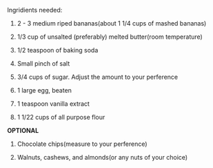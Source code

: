 Ingridients needed:

1. 2 - 3 medium riped bananas(about 1 1/4 cups of mashed bananas)

2. 1/3 cup of unsalted (preferably) melted butter(room temperature)

3. 1/2 teaspoon of baking soda

4. Small pinch of salt

5. 3/4 cups of sugar. Adjust the amount to your perference 

6. 1 large egg, beaten 

7. 1 teaspoon vanilla extract

8. 1 1/22 cups of all purpose flour

**OPTIONAL**

1. Chocolate chips(measure to your perference)

2. Walnuts, cashews, and almonds(or any nuts of your choice)